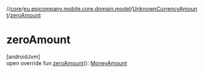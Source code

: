 //[core](../../../index.md)/[eu.epicompany.mobile.core.domain.model](../index.md)/[UnknownCurrencyAmount](index.md)/[zeroAmount](zero-amount.md)

# zeroAmount

[androidJvm]\
open override fun [zeroAmount](zero-amount.md)(): [MoneyAmount](../-money-amount/index.md)
